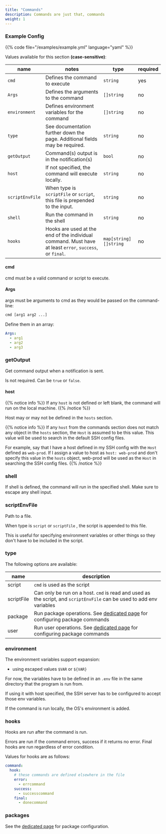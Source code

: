 ```yaml
---
title: "Commands"
description: Commands are just that, commands
weight: 1
---
```




### Example Config

{{% code file="/examples/example.yml" language="yaml" %}}

Values available for this section **(case-sensitive)**:

| name | notes | type | required
| --- | --- | --- | --- |
| `cmd` | Defines the command to execute | `string` | yes |
| `Args` | Defines the arguments to the command | `[]string` | no |
| `environment` | Defines environment variables for the command | `[]string` | no |
| `type` | See documentation further down the page. Additional fields may be required. | `string` | no |
| `getOutput` | Command(s) output is in the notification(s) | `bool` | no |
| `host` | If not specified, the command will execute locally. | `string` | no |
| `scriptEnvFile` | When type is `scriptFile` or `script`, this file is prepended to the input. | `string` | no |
| `shell` | Run the command in the shell | `string` | no |
| `hooks` | Hooks are used at the end of the individual command. Must have at least `error`, `success`, or `final`. | `map[string][]string` | no |

#### cmd

cmd must be a valid command or script to execute.

#### Args

args must be arguments to cmd as they would be passed on the command-line:

```sh
cmd [arg1 arg2 ...]
```

Define them in an array:

```yaml
Args:
  - arg1
  - arg2
  - arg3
```

### getOutput

Get command output when a notification is sent.

Is not required. Can be `true` or `false`.

#### host

{{% notice info %}}
If any `host` is not defined or left blank, the command will run on the local machine.
{{% /notice %}}

Host may or may not be defined in the `hosts` section.

{{% notice info %}}
If any `host` from the commands section does not match any object in the `hosts` section, the `Host` is assumed to be this value. This value will be used to search in the default SSH config files.

For example, say that I have a host defined in my SSH config with the `Host` defined as `web-prod`.
If I assign a value to host as `host: web-prod` and don't specify this value in the `hosts` object, web-prod will be used as the `Host` in searching the SSH config files.
{{% /notice %}}

### shell

If shell is defined, the command will run in the specified shell.
Make sure to escape any shell input.

### scriptEnvFile

Path to a file.

When type is `script` or `scriptFile` , the script is appended to this file.

This is useful for specifying environment variables or other things so they don't have to be included in the script.

### type

The following options are available:

| name | description |
| --- | --- |
| script | `cmd` is used as the script |
| scriptFile | Can only be run on a host. `cmd` is read and used as the script, and `scriptEnvFile` can be used to add env variables |
| package | Run package operations. See [dedicated page](/config/packages) for configuring package commands |
| user | Run user operations. See [dedicated page](/config/user-commands) for configuring package commands |

### environment

The environment variables support expansion:

- using escaped values `$VAR` or `${VAR}`

For now, the variables have to be defined in an `.env` file in the same directory that the program is run from.

If using it with host specified, the SSH server has to be configured to accept those env variables.

If the command is run locally, the OS's environment is added.

### hooks

Hooks are run after the command is run.

Errors are run if the command errors, success if it returns no error. Final hooks are run regardless of error condition.

Values for hooks are as follows:

```yaml
command:
  hook:
    # these commands are defined elsewhere in the file
    error:
      - errcommand
    success:
      - successcommand
    final:
      - donecommand
```

### packages

See the [dedicated page](/config/packages) for package configuration.
